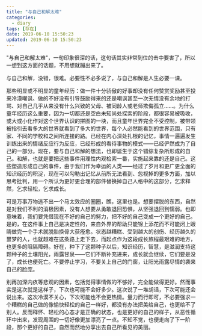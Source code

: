 ```yaml
---
title: "与自己和解太难"
categories:
  - diary
tags: [存在]
date: 2019-06-10 15:50:23
updated: 2019-06-10 15:50:23
---
```


"与自己和解太难"，一句印象很深的话，这句话其实非常到位的击中要害了，所以一想到这方面的话题，不用想就蹦出来了。

与自己和解，没错，很难。必要性不必多说了，与自己和解是人生必要一课。

那些明显或不明显的童年经历：做一件十分骄傲的好事却没有任何赞赏奖励甚至投来冷漠嘲讽、做的不好没有引导鼓励得来的还是嘲讽甚至一次无情没有余地的打骂、对自己几乎从来没有什么兴致的父母、被同龄人或老师欺侮孤立……。为什么童年经历这么重要，因为一切都还是空白未知尚处探索的阶段，都很容易被吸收，或大或小化作对这个世界认识的拼图的一块，而且童年世界完全不受控制，被带领被指引去看多大的世界就看到了多大的世界，每个人必然能看到的世界范围，只有家、不同的学校和之间所连接的路。已经在内心深处扎根的记忆，事情一遍遍发生训练出来的情绪反应行为反应，已经形成的看待事物的模式——已经俨然成为了自己的一部分。现在，要与自己和解的想法，也即诞生于这个错综复杂所形成的自己。和解，也就是要把这些事件用理性内观检索一番，实施起来靠的还是自己。这些塑造形成自己的事件，由于我们作为幸运的人类——经过了岁月和更广更全面的知识经历的积淀，现在可以勾勒出记忆从前所无法看到、忽视掉的更多方面，加以思考批判，用一个所认为更好更合理的部件替换掉自己人格中的这部分，乞求释然，乞求轻松，乞求成长。

可是万事万物逃不出一个马太效应的圈圈，瞧，这里也是。想要摆脱的东西，自然是对我们不利的消极因素，没有人想要从勇敢退回恐惧，从坚强退回到懦弱。也即意味着，我们要凭借现在不好的自己的努力，把不好的自己变成一个更好的自己。是的，在这件事上自己是决定性的，来自外界的帮助只能锦上添花而不可能闭上眼睛做完一个手术就脱胎换骨大获痊愈。状态越糟糕、受到越大的创伤、经历越久的噩梦的人，也就越难在这条路上走下去，而起点作为这段成长旅程最艰难的地方，也更多的阻隔障碍。好在，种下了这颗种子以后，知识经历，智慧，是滋润支持这颗种子的土壤阳光，雨露甘泉——它们不断补充进来，成长就会继续，它们要是没了，成长也便死亡。不要停止学习，不要关上自己的门窗，让阳光雨露尽情的袭来自己的脸庞。

别再加深内疚等悲观的因素，包括觉得事情做的不够好，完全能做得更好。然而事实是这次就是这样子，下次也可能不会好多少。这次说了一堆胡话，下次可能还会说出来。这次冷漠不关心，下次可能也不会更热情。量力而行即可，不必要强求一个糟糕的自己做的像愉快轻松的自己一样好，都没有办法把美给自己，也更给不了别人。反而释怀、轻松的心态才是正确的状态，也是更好的自己的样子，从恶性循环中出来，发现周围的一切好像更加漂亮了一点。不知不觉，也便走向了下一阶段，那个更好的自己，自然而然地分享出去自己所看见的美丽。